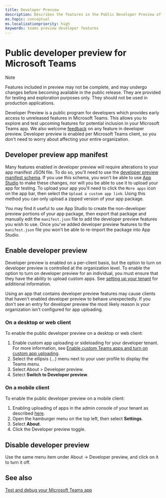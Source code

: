 ```yaml
---
title: Developer Preview
description: Describes the features in the Public Developer Preview of Microsoft Teams
ms.topic: conceptual
ms.localizationpriority: high
keywords: teams preview developer features
---
```

# Public developer preview for Microsoft Teams

>[!NOTE]
>Features included in preview may not be complete, and may undergo changes before becoming available in the public release. They are provided for testing and exploration purposes only. They should not be used in production applications.

Developer Preview is a public program for developers which provides early access to unreleased features in Microsoft Teams. This allows you to explore and test upcoming features for potential inclusion in your Microsoft Teams app. We also welcome [feedback](~/feedback.md) on any feature in developer preview. Developer preview is enabled per Microsoft Teams client, so you don't need to worry about affecting your entire organization.

## Developer preview app manifest

Many features enabled in developer preview will require alterations to your app manifest JSON file. To do so, you'll need to use the [developer preview manifest schema](~/resources/schema/manifest-schema-dev-preview.md). If you use this schema, you won't be able to use [App Studio](~/concepts/build-and-test/app-studio-overview.md) to make these changes, nor will you be able to use it to upload your app for testing. To upload your app you'll need to click the `More apps` icon on the app bar, then select the `Upload a custom app link`. Using this method you can only upload a zipped version of your app package.

You may find it useful to use App Studio to create the non-developer preview portions of your app package, then export that package and manually edit the `manifest.json` file to add the developer preview features you wish to use. Once you've added developer preview features to the `manifest.json` file you won't be able to re-import the package into App Studio.

## Enable developer preview

Developer preview is enabled on a per-client basis, but the option to turn on developer preview is controlled at the organization level. To enable the option to turn on developer preview for an individual, you must ensure that they have the ability to upload custom apps. See [setting up your tenant](~/concepts/build-and-test/prepare-your-o365-tenant.md) for additional information.

Using an app that contains developer preview features may cause clients that haven't enabled developer preview to behave unexpectedly. If you don't see an entry for developer preview the most likely reason is your organization isn't configured for app uploading.

### On a desktop or web client

To enable the public developer preview on a desktop or web client:

1. Enable custom app uploading or sideloading for your developer tenant. For more information, see [Enable custom Teams apps and turn on custom app uploading](../../concepts/build-and-test/prepare-your-o365-tenant.md#enable-custom-teams-apps-and-turn-on-custom-app-uploading).
1. Select the ellipsis (...) menu next to your user profile to display the Teams menu.
1. Select About > Developer preview.
1. Select **Switch to Developer preview**.

### On a mobile client

To enable the public developer preview on a mobile client:

1. Enabling uploading of apps in the admin console of your tenant as described [here](~/concepts/build-and-test/prepare-your-o365-tenant.md).
1. Open the hamburger menu on the top left, then select **Settings**.
1. Select **About**.
1. Click the Developer preview toggle.

## Disable developer preview

Use the same menu item under About → Developer preview, and click on it to turn it off.

## See also

[Test and debug your Microsoft Teams app](~/concepts/build-and-test/debug.md)
